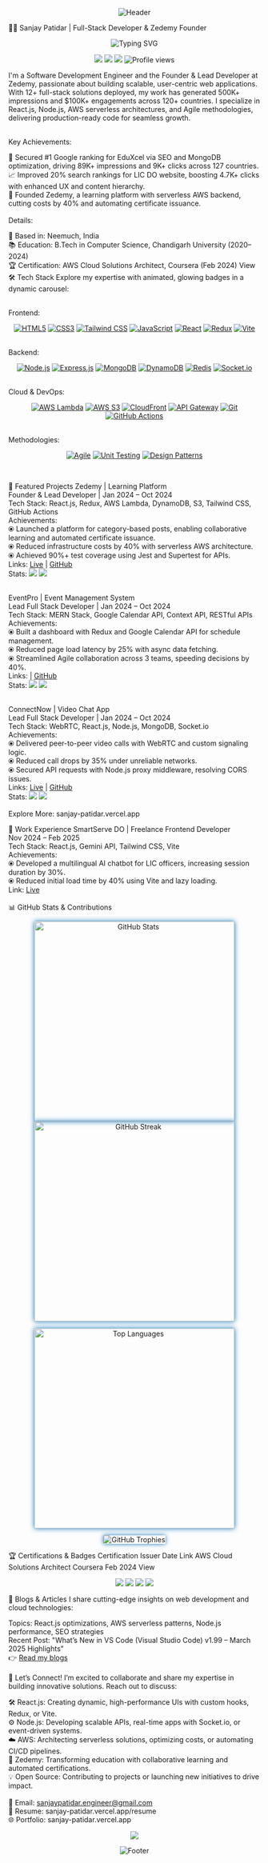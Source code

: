 <p align="center"> <img src="https://capsule-render.vercel.app/api?type=waving&color=0E75B6&height=120&section=header&text=Sanjay%20Patidar&fontSize=40&fontColor=FFFFFF&animation=fadeIn" alt="Header" /> </p>
👨‍💻 Sanjay Patidar | Full-Stack Developer & Zedemy Founder
<p align="center"> <img src="https://readme-typing-svg.herokuapp.com?font=Fira+Code&size=24&pause=600&color=0E75B6¢er=true&vCenter=true&width=800&lines=Full-Stack+Engineer+Crafting+Scalable+Web+Apps;Founder+of+Zedemy+Learning+Platform;Expert+in+React.js,+Node.js,+AWS;Driving+500K%2B+Impressions+Across+120%2B+Countries;Passionate+About+Innovative+Web+Development;Building+the+Future+of+Learning+with+Zedemy" alt="Typing SVG" /> </p> <p align="center"> <a href="https://sanjay-patidar.vercel.app"><img src="https://img.shields.io/badge/Portfolio-0E75B6?style=for-the-badge&logo=vercel&logoColor=white&labelColor=000000" /></a> <a href="https://linkedin.com/in/sanjay-patidar"><img src="https://img.shields.io/badge/LinkedIn-0077B5?style=for-the-badge&logo=linkedin&logoColor=white&labelColor=000000" /></a> <a href="mailto:sanjaypatidar.engineer@gmail.com"><img src="https://img.shields.io/badge/Email-D14836?style=for-the-badge&logo=gmail&logoColor=white&labelColor=000000" /></a> <img src="https://komarev.com/ghpvc/?username=hello-developer-sanjay&color=0e75b6&style=for-the-badge&label=Profile+Views&animation=grow" alt="Profile views" /> </p>

I'm a Software Development Engineer and the Founder & Lead Developer at Zedemy, passionate about building scalable, user-centric web applications. With 12+ full-stack solutions deployed, my work has generated 500K+ impressions and $100K+ engagements across 120+ countries. I specialize in React.js, Node.js, AWS serverless architectures, and Agile methodologies, delivering production-ready code for seamless growth.<br><br>

Key Achievements:<br>

🥇 Secured #1 Google ranking for EduXcel via SEO and MongoDB optimization, driving 89K+ impressions and 9K+ clicks across 127 countries.<br>
📈 Improved 20% search rankings for LIC DO website, boosting 4.7K+ clicks with enhanced UX and content hierarchy.<br>
🚀 Founded Zedemy, a learning platform with serverless AWS backend, cutting costs by 40% and automating certificate issuance.<br><br>
Details:<br>

📍 Based in: Neemuch, India<br>
📚 Education: B.Tech in Computer Science, Chandigarh University (2020–2024)<br>
🏆 Certification: AWS Cloud Solutions Architect, Coursera (Feb 2024) View<br>
🛠️ Tech Stack
Explore my expertise with animated, glowing badges in a dynamic carousel:<br><br>

Frontend:<br>

<p align="center"> <a href="https://developer.mozilla.org/en-US/docs/Web/HTML"><img src="https://img.shields.io/badge/HTML5-E34F26?style=for-the-badge&logo=html5&logoColor=white&labelColor=000000&glow=true" alt="HTML5" /></a> <a href="https://developer.mozilla.org/en-US/docs/Web/CSS"><img src="https://img.shields.io/badge/CSS3-1572B6?style=for-the-badge&logo=css3&logoColor=white&labelColor=000000&glow=true" alt="CSS3" /></a> <a href="https://tailwindcss.com"><img src="https://img.shields.io/badge/Tailwind_CSS-38B2AC?style=for-the-badge&logo=tailwind-css&logoColor=white&labelColor=000000&glow=true" alt="Tailwind CSS" /></a> <a href="https://javascript.info"><img src="https://img.shields.io/badge/JavaScript-F7DF1E?style=for-the-badge&logo=javascript&logoColor=black&labelColor=000000&glow=true" alt="JavaScript" /></a> <a href="https://reactjs.org"><img src="https://img.shields.io/badge/React-61DAFB?style=for-the-badge&logo=react&logoColor=black&labelColor=000000&glow=true" alt="React" /></a> <a href="https://redux.js.org"><img src="https://img.shields.io/badge/Redux-764ABC?style=for-the-badge&logo=redux&logoColor=white&labelColor=000000&glow=true" alt="Redux" /></a> <a href="https://vitejs.dev"><img src="https://img.shields.io/badge/Vite-646CFF?style=for-the-badge&logo=vite&logoColor=white&labelColor=000000&glow=true" alt="Vite" /></a> </p><br>
Backend:<br>

<p align="center"> <a href="https://nodejs.org"><img src="https://img.shields.io/badge/Node.js-339933?style=for-the-badge&logo=nodedotjs&logoColor=white&labelColor=000000&glow=true" alt="Node.js" /></a> <a href="https://expressjs.com"><img src="https://img.shields.io/badge/Express.js-000000?style=for-the-badge&logo=express&logoColor=white&labelColor=000000&glow=true" alt="Express.js" /></a> <a href="https://www.mongodb.com"><img src="https://img.shields.io/badge/MongoDB-47A248?style=for-the-badge&logo=mongodb&logoColor=white&labelColor=000000&glow=true" alt="MongoDB" /></a> <a href="https://aws.amazon.com/dynamodb"><img src="https://img.shields.io/badge/DynamoDB-4053D6?style=for-the-badge&logo=amazondynamodb&logoColor=white&labelColor=000000&glow=true" alt="DynamoDB" /></a> <a href="https://redis.io"><img src="https://img.shields.io/badge/Redis-DC382D?style=for-the-badge&logo=redis&logoColor=white&labelColor=000000&glow=true" alt="Redis" /></a> <a href="https://socket.io"><img src="https://img.shields.io/badge/Socket.io-010101?style=for-the-badge&logo=socketdotio&logoColor=white&labelColor=000000&glow=true" alt="Socket.io" /></a> </p><br>
Cloud & DevOps:<br>

<p align="center"> <a href="https://aws.amazon.com/lambda"><img src="https://img.shields.io/badge/AWS_Lambda-FF9900?style=for-the-badge&logo=awslambda&logoColor=white&labelColor=000000&glow=true" alt="AWS Lambda" /></a> <a href="https://aws.amazon.com/s3"><img src="https://img.shields.io/badge/AWS_S3-569A31?style=for-the-badge&logo=amazons3&logoColor=white&labelColor=000000&glow=true" alt="AWS S3" /></a> <a href="https://aws.amazon.com/cloudfront"><img src="https://img.shields.io/badge/CloudFront-D05C3B?style=for-the-badge&logo=amazonaws&logoColor=white&labelColor=000000&glow=true" alt="CloudFront" /></a> <a href="https://aws.amazon.com/api-gateway"><img src="https://img.shields.io/badge/API_Gateway-FF4F8B?style=for-the-badge&logo=amazonaws&logoColor=white&labelColor=000000&glow=true" alt="API Gateway" /></a> <a href="https://git-scm.com"><img src="https:// janvier://img.shields.io/badge/Git-F05032?style=for-the-badge&logo=git&logoColor=white&labelColor=000000&glow=true" alt="Git" /></a> <a href="https://github.com/features/actions"><img src="https://img.shields.io/badge/GitHub_Actions-2088FF?style=for-the-badge&logo=githubactions&logoColor=white&labelColor=000000&glow=true" alt="GitHub Actions" /></a> </p><br>
Methodologies:<br>

<p align="center"> <a href="https://agilemanifesto.org"><img src="https://img.shields.io/badge/Agile-009688?style=for-the-badge&logo=agile&logoColor=white&labelColor=000000&glow=true" alt="Agile" /></a> <a href="https://jestjs.io"><img src="https://img.shields.io/badge/Unit_Testing-323330?style=for-the-badge&logo=jest&logoColor=white&labelColor=000000&glow=true" alt="Unit Testing" /></a> <a href="https://en.wikipedia.org/wiki/Design_Patterns"><img src="https://img.shields.io/badge/Design_Patterns-6DB33F?style=for-the-badge&logo=pattern&logoColor=white&labelColor=000000&glow=true" alt="Design Patterns" /></a> </p><br>

🌟 Featured Projects
Zedemy | Learning Platform<br> Founder & Lead Developer | Jan 2024 – Oct 2024<br>
Tech Stack: React.js, Redux, AWS Lambda, DynamoDB, S3, Tailwind CSS, GitHub Actions<br>
Achievements:<br>
⦿ Launched a platform for category-based posts, enabling collaborative learning and automated certificate issuance.<br>
⦿ Reduced infrastructure costs by 40% with serverless AWS architecture.<br>
⦿ Achieved 90%+ test coverage using Jest and Supertest for APIs.<br>
Links: [Live](https://zedemy.vercel.app) | [GitHub](https://github.com/hello-developer-sanjay/Zedemy)<br>
Stats: <img src="https://img.shields.io/github/stars/hello-developer-sanjay/Zedemy?style=social&labelColor=000000&glow=true" /> <img src="https://img.shields.io/github/forks/hello-developer-sanjay/Zedemy?style=social&labelColor=000000&glow=true" /><br><br>

EventPro | Event Management System<br> Lead Full Stack Developer | Jan 2024 – Oct 2024<br>
Tech Stack: MERN Stack, Google Calendar API, Context API, RESTful APIs<br>
Achievements:<br>
⦿ Built a dashboard with Redux and Google Calendar API for schedule management.<br>
⦿ Reduced page load latency by 25% with async data fetching.<br>
⦿ Streamlined Agile collaboration across 3 teams, speeding decisions by 40%.<br>
Links: [](https://eventpro.vercel.app) | [GitHub](https://github.com/hello-developer-sanjay/EventPro-Frontend)<br>
Stats: <img src="https://img.shields.io/github/stars/hello-developer-sanjay/EventPro-Frontend?style=social&labelColor=000000&glow=true" /> <img src="https://img.shields.io/github/forks/hello-developer-sanjay/EventPro-Frontend?style=social&labelColor=000000&glow=true" /><br><br>

ConnectNow | Video Chat App<br> Lead Full Stack Developer | Jan 2024 – Oct 2024<br>
Tech Stack: WebRTC, React.js, Node.js, MongoDB, Socket.io<br>
Achievements:<br>
⦿ Delivered peer-to-peer video calls with WebRTC and custom signaling logic.<br>
⦿ Reduced call drops by 35% under unreliable networks.<br>
⦿ Secured API requests with Node.js proxy middleware, resolving CORS issues.<br>
Links: [Live](https://connectnow.vercel.app) | [GitHub](https://github.com/hello-developer-sanjay/ConnectNow-frontend)<br>
Stats: <img src="https://img.shields.io/github/stars/hello-developer-sanjay/ConnectNow-frontend?style=social&labelColor=000000&glow=true" /> <img src="https://img.shields.io/github/forks/hello-developer-sanjay/ConnectNow-frontend?style=social&labelColor=000000&glow=true" /><br><br>
Explore More: sanjay-patidar.vercel.app<br>

💼 Work Experience
SmartServe DO | Freelance Frontend Developer<br> Nov 2024 – Feb 2025<br>
Tech Stack: React.js, Gemini API, Tailwind CSS, Vite<br>
Achievements:<br>
⦿ Developed a multilingual AI chatbot for LIC officers, increasing session duration by 30%.<br>
⦿ Reduced initial load time by 40% using Vite and lazy loading.<br>
Link: [Live](https://smartserve-do.vercel.app)<br><br>
📊 GitHub Stats & Contributions
<p align="center"> <img src="https://github-readme-stats.vercel.app/api?username=hello-developer-sanjay&show_icons=true&theme=radical&count_private=true&border_color=0E75B6&border_radius=10" alt="GitHub Stats" width="400" style="box-shadow: 0 0 10px #0E75B6;" /> <img src="https://github-readme-streak-stats.herokuapp.com/?user=hello-developer-sanjay&theme=radical&border=0E75B6&border_radius=10" alt="GitHub Streak" width="400" style="box-shadow: 0 0 10px #0E75B6;" /> </p> <p align="center"> <img src="https://github-readme-stats.vercel.app/api/top-langs?username=hello-developer-sanjay&show_icons=true&locale=en&layout=compact&theme=radical&border_color=0E75B6&border_radius=10" alt="Top Languages" width="400" style="box-shadow: 0 0 10px #0E75B6;" /> </p> <p align="center"> <img src="https://github-profile-trophy.vercel.app/?username=hello-developer-sanjay&theme=radical&no-frame=true&margin-w=10&border_color=0E75B6" alt="GitHub Trophies" style="box-shadow: 0 0 10px #0E75B6;" /> </p>

🏆 Certifications & Badges
Certification	Issuer	Date	Link
AWS Cloud Solutions Architect	Coursera	Feb 2024	View
<p align="center"> <img src="https://img.shields.io/badge/React.js-Expert-61DAFB?logo=react&style=for-the-badge&labelColor=000000&glow=true" /> <img src="https://img.shields.io/badge/Node.js-Advanced-339933?logo=nodedotjs&style=for-the-badge&labelColor=000000&glow=true" /> <img src="https://img.shields.io/badge/AWS-Certified-FF9900?logo=amazonaws&style=for-the-badge&labelColor=000000&glow=true" /> <img src="https://img.shields.io/badge/MERN_Stack-Proficient-000000?logo=javascript&style=for-the-badge&labelColor=000000&glow=true" /> </p>
📝 Blogs & Articles
I share cutting-edge insights on web development and cloud technologies:<br>

Topics: React.js optimizations, AWS serverless patterns, Node.js performance, SEO strategies<br>
Recent Post: "What’s New in VS Code (Visual Studio Code) v1.99 – March 2025 Highlights"<br>
👉 [Read my blogs](https://zedemy.vercel.app/explore)<br><br>
💬 Let’s Connect!
I’m excited to collaborate and share my expertise in building innovative solutions. Reach out to discuss:<br>

🛠️ React.js: Creating dynamic, high-performance UIs with custom hooks, Redux, or Vite.<br>
⚙️ Node.js: Developing scalable APIs, real-time apps with Socket.io, or event-driven systems.<br>
☁️ AWS: Architecting serverless solutions, optimizing costs, or automating CI/CD pipelines.<br>
🚀 Zedemy: Transforming education with collaborative learning and automated certifications.<br>
💡 Open Source: Contributing to projects or launching new initiatives to drive impact.<br><br>
📧 Email: sanjaypatidar.engineer@gmail.com<br>
📄 Resume: sanjay-patidar.vercel.app/resume<br>
🌐 Portfolio: sanjay-patidar.vercel.app<br>

<p align="center"> <a href="https://github.com/hello-developer-sanjay"><img src="https://img.shields.io/github/followers/hello-developer-sanjay?label=Follow&style=social&labelColor=000000&glow=true" /></a> </p> <p align="center"> <img src="https://capsule-render.vercel.app/api?type=waving&color=0E75B6&height=120&section=footer&animation=fadeIn" alt="Footer" /> </p>
